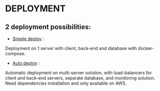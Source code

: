 # DEPLOYMENT

## 2 deployment possibilities:
-   [Simple deploy](/.cloud/simple_deploy) :
    
Deployment on 1 server with client, back-end and database with docker-compose.

-   [Auto deploy](/.cloud/auto_deploy) :

Automatic deployment on multi-server solution, with load-balancers for client and back-end servers, separate database, and monitoring solution. Need dependencies installation and only available on AWS.
